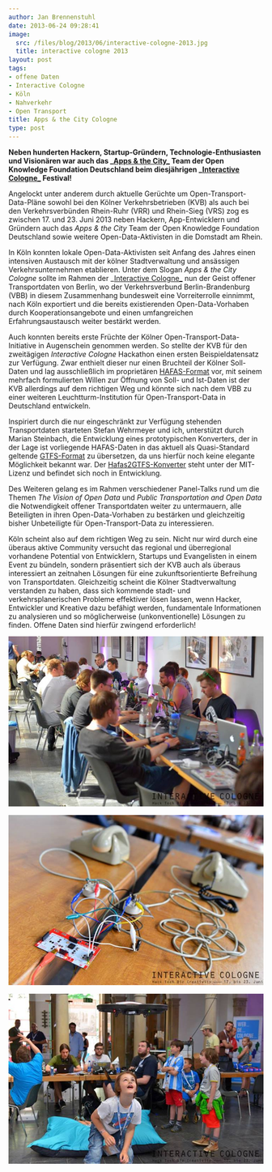 ```yaml
---
author: Jan Brennenstuhl
date: 2013-06-24 09:28:41
image:
  src: /files/blog/2013/06/interactive-cologne-2013.jpg
  title: interactive cologne 2013
layout: post
tags:
- offene Daten
- Interactive Cologne
- Köln
- Nahverkehr
- Open Transport
title: Apps & the City Cologne
type: post
---
```


**Neben hunderten Hackern, Startup-Gründern, Technologie-Enthusiasten und Visionären war auch das _[Apps & the City_](http://appsandthecity.net/) Team der Open Knowledge Foundation Deutschland beim diesjährigen _[Interactive Cologne_](/blog/2013/06/interactive-cologne-apps-the-city/) Festival!**

Angelockt unter anderem durch aktuelle Gerüchte um Open-Transport-Data-Pläne sowohl bei den Kölner Verkehrsbetrieben (KVB) als auch bei den Verkehrsverbünden Rhein-Ruhr (VRR) und Rhein-Sieg (VRS) zog es zwischen 17. und 23. Juni 2013 neben Hackern, App-Entwicklern und Gründern auch das _Apps & the City_ Team der Open Knowledge Foundation Deutschland sowie weitere Open-Data-Aktivisten in die Domstadt am Rhein.

In Köln konnten lokale Open-Data-Aktivisten seit Anfang des Jahres einen intensiven Austausch mit der kölner Stadtverwaltung und ansässigen Verkehrsunternehmen etablieren. Unter dem Slogan _Apps & the City Cologne_ sollte im Rahmen der _[Interactive Cologne_](http://interactive-cologne.com/) nun der Geist offener Transportdaten von Berlin, wo der Verkehrsverbund Berlin-Brandenburg (VBB) in diesem Zusammenhang bundesweit eine Vorreiterrolle einnimmt, nach Köln exportiert und die bereits existierenden Open-Data-Vorhaben durch Kooperationsangebote und einen umfangreichen Erfahrungsaustausch weiter bestärkt werden.

Auch konnten bereits erste Früchte der Kölner Open-Transport-Data-Initiative in Augenschein genommen werden. So stellte der KVB für den zweitägigen _Interactive Cologne_ Hackathon einen ersten Beispieldatensatz zur Verfügung. Zwar enthielt dieser nur einen Bruchteil der Kölner Soll-Daten und lag ausschließlich im proprietären [HAFAS-Format](http://de.wikipedia.org/wiki/HAFAS) vor, mit seinem mehrfach formulierten Willen zur Öffnung von Soll- und Ist-Daten ist der KVB allerdings auf dem richtigen Weg und könnte sich nach dem VBB zu einer weiteren Leuchtturm-Institution für Open-Transport-Data in Deutschland entwickeln.

Inspiriert durch die nur eingeschränkt zur Verfügung stehenden Transportdaten starteten Stefan Wehrmeyer und ich, unterstützt durch Marian Steinbach, die Entwicklung eines prototypischen Konverters, der in der Lage ist vorliegende HAFAS-Daten in das aktuell als Quasi-Standard geltende [GTFS-Format](https://developers.google.com/transit/gtfs/) zu übersetzen, da uns hierfür noch keine elegante Möglichkeit bekannt war. Der [Hafas2GTFS-Konverter](https://github.com/stefanw/hafas2gtfs) steht unter der MIT-Lizenz und befindet sich noch in Entwicklung.

Des Weiteren gelang es im Rahmen verschiedener Panel-Talks rund um die Themen _The Vision of Open Data_ und _Public Transportation and Open Data_ die Notwendigkeit offener Transportdaten weiter zu untermauern, alle Beteiligten in ihren Open-Data-Vorhaben zu bestärken und gleichzeitig bisher Unbeteiligte für Open-Transport-Data zu interessieren.

Köln scheint also auf dem richtigen Weg zu sein. Nicht nur wird durch eine überaus aktive Community versucht das regional und überregional vorhandene Potential von Entwicklern, Startups und Evangelisten in einem Event zu bündeln, sondern präsentiert sich der KVB auch als überaus interessiert an zeitnahen Lösungen für eine zukunftsorientierte Befreihung von Transportdaten. Gleichzeitig scheint die Kölner Stadtverwaltung verstanden zu haben, dass sich kommende stadt- und verkehrsplanerischen Probleme effektiver lösen lassen, wenn Hacker, Entwickler und Kreative dazu befähigt werden, fundamentale Informationen zu analysieren und so möglicherweise (unkonventionelle) Lösungen zu finden. Offene Daten sind hierfür zwingend erforderlich!

![open transport data - interactive cologne](/files/blog/2013/06/open-transport-data-interactive-cologne.jpg)

![hacking -  interactive cologne](/files/blog/2013/06/hacking-interactive-cologne.jpg)

![kids - interactive cologne](/files/blog/2013/06/kids-interactive-cologne.jpg)